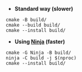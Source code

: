 
* **Standard way (slower)**
```console
cmake -B build/ 
cmake --build build/
cmake --install build/
```

* **Using [Ninja](https://ninja-build.org/) (faster)**
```console
cmake -G Ninja -B build/
ninja -C build -j $(nproc)
cmake --install build/
```